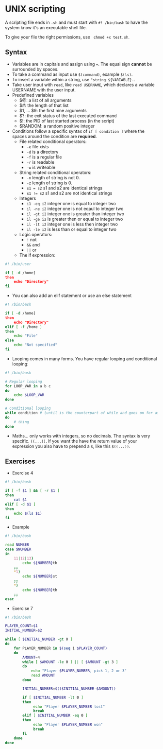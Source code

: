 # UNIX scripting
A scripting file ends in `.sh`  and must start with `#! /bin/bash` to have the system know it's an executable shell file.

To give your file the right permissions, use ` chmod +x test.sh`.

## Syntax
- Variables are in capitals and assign using `=`. The equal sign __cannot__ be surrounded by spaces.
- To take a command as input use `$(command)`, example `$(ls)`.
- To insert a variable within a string, use `"string ${VARIABLE}.`.
- Take user input with `read`, like `read USERNAME`, which declares a variable USERNAME with the user input.
- Predefined variables
  - $@: a list of all arguments
  - $#: the length of that list
  - $1, ... $9: the first nine arguments
  - $?: the exit status of the last executed command
  - $!: the PID of last started process (in the script)
  - $RANDOM: a random positive integer
- Conditions follow a specific syntax of `if [ condition ]` where the spaces around the condition are __required__.
  - File related conditional operators:
    - `-e` file xists
    - `-d` is a directory
    - `-f` is a regular file
    - `-r` is readable
    - `-w` is writeable
  - String related conditional operators:
    - `-n` length of string is not 0.
    - `-z` length of string is 0.
    - `s1 = s2` s1 and s2 are identical strings
    - `s1 != s2` s1 and s2 are not identical strings
  - Integers
    - `i1 -eq i2` integer one is equal to integer two
    - `il -ne i2` integer one is not eqaul to integer two
    - `il -gt i2` integer one is greater than integer two
    - `il -ge i2` is greater then or equal to integer two
    - `il -lt i2` integer one is less then integer two
    - `il -le i2` is less than or equal to integer two
  - Logic operators:
    - `!` not
    - `&&` and
    - `||` or
  - The if expression:
```sh
#! /bin/user

if [ -d /home]
then
    echo "Directory"
fi
```
  - You can also add an elif statement or use an else statement
```sh
#! /bin/bash

if [ -d /home]
then
    echo "Directory"
elif [ -f /home ]
then
    echo "File"
else
    echo "Not specified"
fi
```
- Looping comes in many forms. You have regular looping and conditional looping:
```sh
#! /bin/bash

# Regular looping
for LOOP_VAR in a b c
do 
    echo $LOOP_VAR
done

# Conditional looping
while condition # (until is the counterpart of while and goes on for as long as something is false)
do
    # thing
done
```
- Maths... only works with integers, so no decimals. The syntax is very specific. `((...))`. If you want the have the return value of your expression you also have to prepend a `$`, like this `$((...))`.

## Exercises
- Exercise 4
```sh
#! /bin/bash

if [ -f $1 ] && [ -r $1 ]
then
    cat $1
elif [ -d $1 ]
then
    echo $(ls $1)
fi
```
- Example
```sh
#! /bin/bash

read NUMBER
case $NUMBER
in
    11|12|13)
        echo ${NUMBER}th
    ;;
    *1)
        echo ${NUMBER}st
    ;;
    *)
        echo ${NUMBER}th
    ;;
esac
```
- Exercise 7
```sh
#! /bin/bash

PLAYER_COUNT=$1
INITIAL_NUMBER=$2

while [ $INITIAL_NUMBER -gt 0 ]
do
    for PLAYER_NUMBER in $(seq 1 $PLAYER_COUNT)
    do
        AMOUNT=4
        while [ $AMOUNT -le 0 ] || [ $AMOUNT -gt 3 ] 
        do
            echo "Player $PLAYER_NUMBER, pick 1, 2 or 3"
            read AMOUNT
        done

        INITIAL_NUMBER=$(($INITIAL_NUMBER-$AMOUNT))

        if [ $INITIAL_NUMBER -lt 0 ]
        then
             echo "Player $PLAYER_NUMBER lost"
             break
        elif [ $INITIAL_NUMBER -eq 0 ]
        then
             echo "Player $PLAYER_NUMBER won"
             break
        fi
    done
done
```
